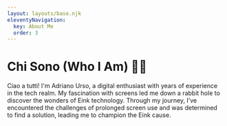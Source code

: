 ```yaml
---
layout: layouts/base.njk
eleventyNavigation:
  key: About Me
  order: 3
---
```

# **Chi Sono (Who I Am)**  🙋‍♂️

Ciao a tutti! I'm Adriano Urso, a digital enthusiast with years of experience in the tech realm. My fascination with screens led me down a rabbit hole to discover the wonders of Eink technology. Through my journey, I’ve encountered the challenges of prolonged screen use and was determined to find a solution, leading me to champion the Eink cause.
